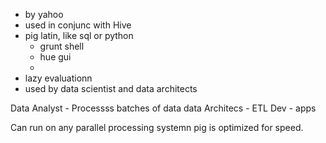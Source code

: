* by yahoo
* used in conjunc with Hive
* pig latin, like sql or  python
   * grunt shell
   * hue gui
   * 
* lazy evaluationn
* used  by data scientist and data architects

Data Analyst - Processss batches of data
data Architecs - ETL
Dev - apps

Can run on any parallel processing systemn
pig is optimized for speed.
